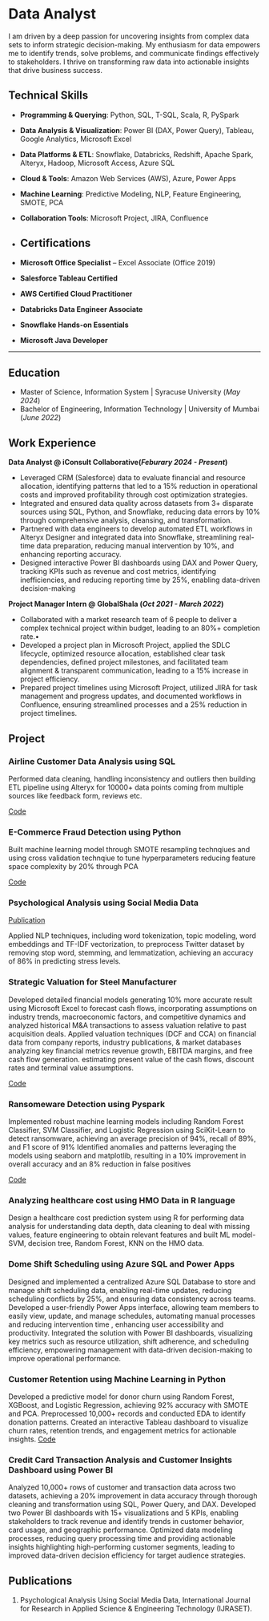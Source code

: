 # Data Analyst
I am driven by a deep passion for uncovering insights from complex data sets to inform strategic decision-making. My enthusiasm for data empowers me to identify trends, solve problems, and communicate findings effectively to stakeholders. I thrive on transforming raw data into actionable insights that drive business success.

## **Technical Skills**
- **Programming & Querying**: Python, SQL, T-SQL, Scala, R, PySpark  
- **Data Analysis & Visualization**: Power BI (DAX, Power Query), Tableau, Google Analytics, Microsoft Excel  
- **Data Platforms & ETL**: Snowflake, Databricks, Redshift, Apache Spark, Alteryx, Hadoop, Microsoft Access, Azure SQL  
- **Cloud & Tools**: Amazon Web Services (AWS), Azure, Power Apps  
- **Machine Learning**: Predictive Modeling, NLP, Feature Engineering, SMOTE, PCA  
- **Collaboration Tools**: Microsoft Project, JIRA, Confluence

- ## **Certifications**
- **Microsoft Office Specialist** – Excel Associate (Office 2019)  
- **Salesforce Tableau Certified**  
- **AWS Certified Cloud Practitioner**  
- **Databricks Data Engineer Associate**  
- **Snowflake Hands-on Essentials**  
- **Microsoft Java Developer**  

---
## Education
- Master of Science, Information System | Syracuse University (_May 2024_)								       		
- Bachelor of Engineering, Information Technology	| University of Mumbai (_June 2022_)
          		
## Work Experience
**Data Analyst @ iConsult Collaborative(_Feburary 2024 - Present_)**
- Leveraged CRM (Salesforce) data to evaluate financial and resource allocation, identifying patterns that led to a 15% reduction in operational costs and
improved profitability through cost optimization strategies.
- Integrated and ensured data quality across datasets from 3+ disparate sources using SQL, Python, and Snowflake, reducing data errors by 10% through
comprehensive analysis, cleansing, and transformation.
- Partnered with data engineers to develop automated ETL workflows in Alteryx Designer and integrated data into Snowflake, streamlining real-time data
preparation, reducing manual intervention by 10%, and enhancing reporting accuracy.
- Designed interactive Power BI dashboards using DAX and Power Query, tracking KPIs such as revenue and cost metrics, identifying inefficiencies, and
reducing reporting time by 25%, enabling data-driven decision-making
  
**Project Manager Intern @ GlobalShala (_Oct 2021 - March 2022_)**
- Collaborated with a market research team of 6 people to deliver a complex technical project within budget, leading to an 80%+ completion rate.•
- Developed a project plan in Microsoft Project, applied the SDLC lifecycle, optimized resource allocation, established clear task dependencies, defined project
milestones, and facilitated team alignment & transparent communication, leading to a 15% increase in project efficiency.
- Prepared project timelines using Microsoft Project, utilized JIRA for task management and progress updates, and documented workflows in Confluence,
ensuring streamlined processes and a 25% reduction in project timelines.

## Project
### Airline Customer Data Analysis using SQL
Performed data cleaning, handling inconsistency and outliers then building ETL pipeline using Alteryx for 10000+ data points coming from multiple sources like feedback form, reviews etc.

[Code](https://github.com/Riyasawant/airline-data-analysis)
### E-Commerce Fraud Detection using Python
Built machine learning model through SMOTE resampling technqiues and using cross validation technqiue to tune hyperparameters reducing feature space complexity by 20% through PCA

[Code](https://github.com/Riyasawant/E-commerce-Fraud-Detection)
### Psychological Analysis using Social Media Data
[Publication](https://www.ijraset.com/research-paper/psychological-analysis-using-social-media-data)

Applied NLP techniques, including word tokenization, topic modeling, word embeddings and TF-IDF vectorization, to preprocess Twitter dataset by removing stop word, stemming, and lemmatization, achieving an accuracy of 86% in predicting stress levels.


### Strategic Valuation for Steel Manufacturer
Developed detailed financial models generating 10% more accurate result using Microsoft Excel to forecast cash flows, incorporating assumptions on industry trends, macroeconomic factors, and competitive dynamics and analyzed historical M&A transactions to assess valuation relative to past acquisition deals.
Applied valuation techniques (DCF and CCA) on financial data from company reports, industry publications, & market databases analyzing key financial metrics revenue growth, EBITDA margins, and free cash flow generation. estimating present value of the cash flows, discount rates and terminal value assumptions.

[Code](https://github.com/Riyasawant/Financial-Modeling)
### Ransomeware Detection using Pyspark
Implemented robust machine learning models including Random Forest Classifier, SVM Classifier, and Logistic Regression  using SciKit-Learn to detect ransomware, achieving an average precision of 94%, recall of 89%, and F1 score of 91%
Identified anomalies and patterns leveraging the models using seaborn and matplotlib, resulting in a 10% improvement in 
overall accuracy and an 8% reduction in false positives

[Code](https://colab.research.google.com/drive/1sXe10isnuvou8LrpqxXG7h3lM0XuPTpn?usp=sharing#scrollTo=_3kukdrSqdv6 )

### Analyzing healthcare cost using HMO Data in R language
Design a healthcare cost prediction system using R for performing data analysis for understanding data depth, data cleaning to deal with missing values, feature engineering to obtain relevant features and built ML model- SVM, decision tree, Random Forest, KNN on the HMO data.

### Dome Shift Scheduling using Azure SQL and Power Apps
Designed and implemented a centralized Azure SQL Database to store and manage shift scheduling data, enabling real-time updates, reducing scheduling conflicts by 25%, and ensuring data consistency across teams.
Developed a user-friendly Power Apps interface, allowing team members to easily view, update, and manage schedules, automating manual processes and reducing intervention time , enhancing user accessibility and productivity.
Integrated the solution with Power BI dashboards, visualizing key metrics such as resource utilization, shift adherence, and scheduling efficiency, empowering management with data-driven decision-making to improve operational performance.

### Customer Retention using Machine Learning in Python
Developed a predictive model for donor churn using Random Forest, XGBoost, and Logistic Regression, achieving 92% accuracy with SMOTE and PCA. Preprocessed 10,000+ records and conducted EDA to identify donation patterns. Created an interactive Tableau dashboard to visualize churn rates, retention trends, and engagement metrics for actionable insights.
[Code](https://github.com/Riyasawant/Customer-Retention)

### Credit Card Transaction Analysis and Customer Insights Dashboard using Power BI
Analyzed 10,000+ rows of customer and transaction data across two datasets, achieving a 20% improvement in data accuracy through thorough cleaning and transformation using SQL, Power Query, and DAX.
Developed two Power BI dashboards with 15+ visualizations and 5 KPIs, enabling stakeholders to track revenue and identify trends in customer behavior, card usage, and geographic performance.
Optimized data modeling processes, reducing query processing time and providing actionable insights highlighting high-performing customer segments, leading to improved data-driven decision efficiency for target audience strategies.

## Publications
1. Psychological Analysis Using Social Media Data, International Journal for Research in Applied Science & Engineering Technology
(IJRASET).
